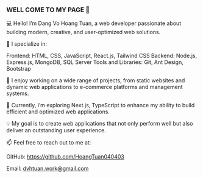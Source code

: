 ### WELL COME TO MY PAGE 👋
💻 Hello! I’m Dang Vo Hoang Tuan, a web developer passionate about building modern, creative, and user-optimized web solutions.

🌟 I specialize in:

Frontend: HTML, CSS, JavaScript, React.js, Tailwind CSS
Backend: Node.js, Express.js, MongoDB, SQL Server
Tools and Libraries: Git, Ant Design, Bootstrap

🚀 I enjoy working on a wide range of projects, from static websites and dynamic web applications to e-commerce platforms and management systems.

🌱 Currently, I’m exploring Next.js, TypeScript to enhance my ability to build efficient and optimized web applications.

💡 My goal is to create web applications that not only perform well but also deliver an outstanding user experience.

📫 Feel free to reach out to me at:

GitHub: https://github.com/HoangTuan040403

Email: dvhtuan.work@gmail.com


